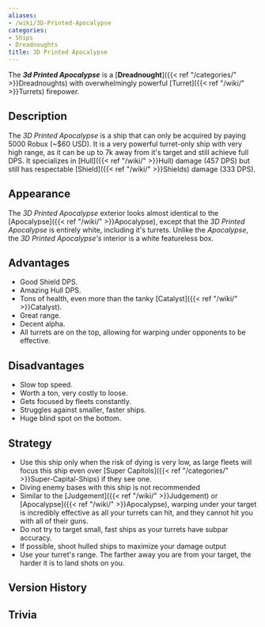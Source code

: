 ```yaml
---
aliases:
- /wiki/3D-Printed-Apocalypse
categories:
- Ships
- Dreadnoughts
title: 3D Printed Apocalypse
---
```


The **_3d Printed Apocalypse_** is a [**Dreadnought**]({{< ref "/categories/" >}}Dreadnoughts) with overwhelmingly powerful [Turret]({{< ref "/wiki/" >}}Turrets) firepower.

## Description

The _3D Printed Apocalypse_ is a ship that can only be acquired by paying 5000 Robux (~$60 USD). It is a very powerful turret-only ship with very high range, as it can be up to 7k away from it's target and still achieve full DPS. It specializes in [Hull]({{< ref "/wiki/" >}}Hull) damage (457 DPS) but still has respectable [Shield]({{< ref "/wiki/" >}}Shields) damage (333 DPS).

## Appearance

The _3D Printed Apocalypse_ exterior looks almost identical to the [Apocalypse]({{< ref "/wiki/" >}}Apocalypse), except that the _3D Printed Apocalypse_ is entirely white, including it's turrets. Unlike the _Apocalypse_, the _3D Printed Apocalypse's_ interior is a white featureless box.

## Advantages

- Good Shield DPS.
- Amazing Hull DPS.
- Tons of health, even more than the tanky [Catalyst]({{< ref "/wiki/" >}}Catalyst).
- Great range.
- Decent alpha.
- All turrets are on the top, allowing for warping under opponents to be effective.

## Disadvantages

- Slow top speed.
- Worth a ton, very costly to loose.
- Gets focused by fleets constantly.
- Struggles against smaller, faster ships.
- Huge blind spot on the bottom.

## Strategy

- Use this ship only when the risk of dying is very low, as large fleets will focus this ship even over [Super Capitols]({{< ref "/categories/" >}}Super-Capital-Ships) if they see one.
- Diving enemy bases with this ship is not recommended
- Similar to the [Judgement]({{< ref "/wiki/" >}}Judgement) or [Apocalypse]({{< ref "/wiki/" >}}Apocalypse), warping under your target is incredibly effective as all your turrets can hit, and they cannot hit you with all of their guns.
- Do not try to target small, fast ships as your turrets have subpar accuracy.
- If possible, shoot hulled ships to maximize your damage output
- Use your turret's range. The farther away you are from your target, the harder it is to land shots on you.

## Version History 

## Trivia